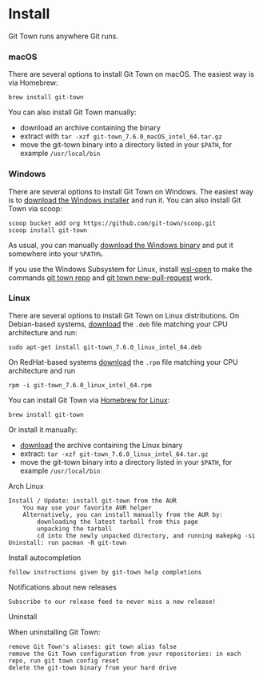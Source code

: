 # Install

Git Town runs anywhere Git runs.

### macOS

There are several options to install Git Town on macOS. The easiest way is via Homebrew:

```
brew install git-town
```

You can also install Git Town manually:

- download an archive containing the binary
- extract with `tar -xzf git-town_7.6.0_macOS_intel_64.tar.gz`
- move the git-town binary into a directory listed in your `$PATH`, for example `/usr/local/bin`

### Windows

There are several options to install Git Town on Windows. The easiest way is to [download the Windows installer](https://github.com/git-town/git-town/releases/download/v7.6.0/git-town_7.6.0_windows_intel_64.msi) and run it.
You can also install Git Town via scoop:

```
scoop bucket add org https://github.com/git-town/scoop.git
scoop install git-town
```

As usual, you can manually [download the Windows binary](https://github.com/git-town/git-town/releases/download/v7.6.0/git-town_7.6.0_windows_intel_64.zip) and put it somewhere into your `%PATH%`.

If you use the Windows Subsystem for Linux, install [wsl-open](https://www.npmjs.com/package/wsl-open) to make the commands [git town repo](https://github.com/git-town/git-town/blob/master/documentation/commands/repo.md) and [git town new-pull-request](https://github.com/git-town/git-town/blob/master/documentation/commands/new-pull-request.md) work.

### Linux

There are several options to install Git Town on Linux distributions. On Debian-based systems, [download](https://github.com/git-town/git-town/releases/latest) the `.deb` file matching your CPU architecture and run:

```
sudo apt-get install git-town_7.6.0_linux_intel_64.deb
```

On RedHat-based systems [download](https://github.com/git-town/git-town/releases/latest) the `.rpm` file matching your CPU architecture and run

```
rpm -i git-town_7.6.0_linux_intel_64.rpm
```

You can install Git Town via [Homebrew for Linux](https://docs.brew.sh/Homebrew-on-Linux):

```
brew install git-town
```

Or install it manually:

- [download](https://github.com/git-town/git-town/releases/latest) the archive containing the Linux binary
- extract: `tar -xzf git-town_7.6.0_linux_intel_64.tar.gz`
- move the git-town binary into a directory listed in your `$PATH`, for example `/usr/local/bin`

Arch Linux

    Install / Update: install git-town from the AUR
        You may use your favorite AUR helper
        Alternatively, you can install manually from the AUR by:
            downloading the latest tarball from this page
            unpacking the tarball
            cd into the newly unpacked directory, and running makepkg -si
    Uninstall: run pacman -R git-town

Install autocompletion

    follow instructions given by git-town help completions

Notifications about new releases

    Subscribe to our release feed to never miss a new release!

Uninstall

When uninstalling Git Town:

    remove Git Town's aliases: git town alias false
    remove the Git Town configuration from your repositories: in each repo, run git town config reset
    delete the git-town binary from your hard drive
